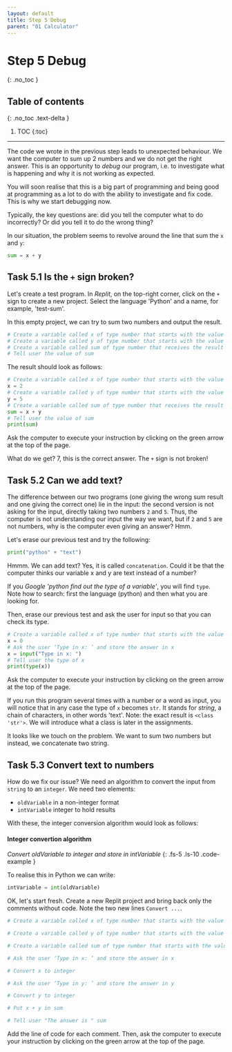 ```yaml
---
layout: default
title: Step 5 Debug
parent: "01 Calculator"
---
```


# Step 5 Debug
{: .no_toc }

## Table of contents
{: .no_toc .text-delta }

1. TOC
{:toc}

---

The code we wrote in the previous step leads to unexpected behaviour. We want the computer to sum up 2 numbers and we do not get the right answer. This is an opportunity to _debug_ our program, i.e. to investigate what is happening and why it is not working as expected.

You will soon realise that this is a big part of programming and being good at programming as a lot to do with the ability to investigate and fix code. This is why we start debugging now.

Typically, the key questions are: did you tell the computer what to do incorrectly? Or did you tell it to do the wrong thing?

In our situation, the problem seems to revolve around the line that sum the `x` and `y`:

```python
sum = x + y
```

## Task 5.1 Is the `+` sign broken?

Let's create a test program. In _Replit_, on the top-right corner, click on the `+` sign to create a new project. Select the language 'Python' and a name, for example, 'test-sum'.

In this empty project, we can try to sum two numbers and output the result.

```python
# Create a variable called x of type number that starts with the value 2
# Create a variable called y of type number that starts with the value 5
# Create a variable called sum of type number that receives the result of the sum of x and y
# Tell user the value of sum
```

The result should look as follows:

```python
# Create a variable called x of type number that starts with the value 2
x = 2
# Create a variable called y of type number that starts with the value 5
y = 5
# Create a variable called sum of type number that receives the result of the sum of x and y
sum = x + y
# Tell user the value of sum
print(sum)
```

Ask the computer to execute your instruction by clicking on the green arrow at the top of the page.

What do we get? 7, this is the correct answer. The `+` sign is not broken!

## Task 5.2 Can we add text?

The difference between our two programs (one giving the wrong sum result and one giving the correct one) lie in the input: the second version is not asking for the input, directly taking two numbers `2` and `5`. Thus, the computer is not understanding our input the way we want, but if `2` and `5` are not numbers, why is the computer even giving an answer? Hmm.

Let's erase our previous test and try the following:

```python
print("python" + "text")
```

Hmmm. We can add text? Yes, it is called `concatenation`. Could it be that the computer thinks our variable x and y are text instead of a number?

If you _Google_ _'python find out the type of a variable'_, you will find `type`. Note how to search: first the language (python) and then what you are looking for.

Then, erase our previous test and ask the user for input so that you can check its type.

```python
# Create a variable called x of type number that starts with the value 0
x = 0
# Ask the user ‘Type in x: ’ and store the answer in x
x = input("Type in x: ")
# Tell user the type of x
print(type(x))
```

Ask the computer to execute your instruction by clicking on the green arrow at the top of the page.

If you run this program several times with a number or a word as input, you will notice that in any case the type of `x` becomes `str`. It stands for _string_, a chain of characters, in other words 'text'. Note: the exact result is `<class 'str'>`. We will introduce what a class is later in the assignments.

It looks like we touch on the problem. We want to sum two numbers but instead, we concatenate two string.

## Task 5.3 Convert text to numbers

How do we fix our issue? We need an algorithm to convert the input from `string` to an `integer`. We need two elements:


* `oldVariable` in a non-integer format
* `intVariable` integer to hold results

With these, the integer conversion algorithm would look as follows:

#### Integer convertion algorithm
_Convert oldVariable to integer and store in intVariable_
{: .fs-5 .ls-10 .code-example }

To realise this in Python we can write:

```python
intVariable = int(oldVariable)
```

OK, let's start fresh. Create a new Replit project and bring back only the comments without code. Note the two new lines `Convert ...`.

```python
# Create a variable called x of type number that starts with the value 0

# Create a variable called y of type number that starts with the value 0

# Create a variable called sum of type number that starts with the value 0

# Ask the user ‘Type in x: ’ and store the answer in x

# Convert x to integer

# Ask the user ‘Type in y: ’ and store the answer in y

# Convert y to integer

# Put x + y in sum

# Tell user "The answer is " sum
```

Add the line of code for each comment. Then, ask the computer to execute your instruction by clicking on the green arrow at the top of the page.